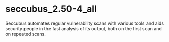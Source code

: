 # seccubus_2.50-4_all
Seccubus automates regular vulnerability scans with various tools and aids security people in the fast analysis of its output, both on the first scan and on repeated scans.
